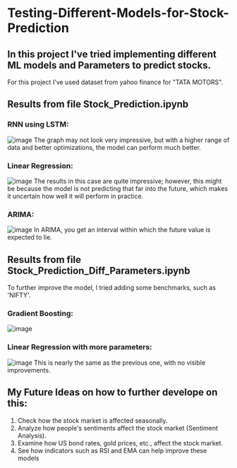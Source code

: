 # Testing-Different-Models-for-Stock-Prediction

## In this project I've tried implementing different ML models and Parameters to predict stocks.
For this project I've used dataset from yahoo finance for "TATA MOTORS".

## Results from file Stock_Prediction.ipynb

### RNN using LSTM:
![image](https://github.com/user-attachments/assets/52b59d97-7d9e-4e5e-9619-a85f96182097)
The graph may not look very impressive, but with a higher range of data and better optimizations, the model can perform much better.

### Linear Regression:
![image](https://github.com/user-attachments/assets/39c79f15-097d-4ee9-98c0-ee7c150a29e3)
The results in this case are quite impressive; however, this might be because the model is not predicting that far into the future, which makes it uncertain how well it will perform in practice.

### ARIMA:
![image](https://github.com/user-attachments/assets/557a88d2-9b56-4491-a0bf-1c1c7e601214)
In ARIMA, you get an interval within which the future value is expected to lie.


## Results from file Stock_Prediction_Diff_Parameters.ipynb
To further improve the model, I tried adding some benchmarks, such as 'NIFTY'.

### Gradient Boosting:
![image](https://github.com/user-attachments/assets/6add268a-9f34-4a1e-8a11-caaa9e4a04f6)

### Linear Regression with more parameters:
![image](https://github.com/user-attachments/assets/fdc99ef7-bd1f-49c7-ba87-ce68ab47d10a)
This is nearly the same as the previous one, with no visible improvements.


## My Future Ideas on how to further develope on this:
1) Check how the stock market is affected seasonally.
2) Analyze how people's sentiments affect the stock market (Sentiment Analysis).
3) Examine how US bond rates, gold prices, etc., affect the stock market.
4) See how indicators such as RSI and EMA can help improve these models
